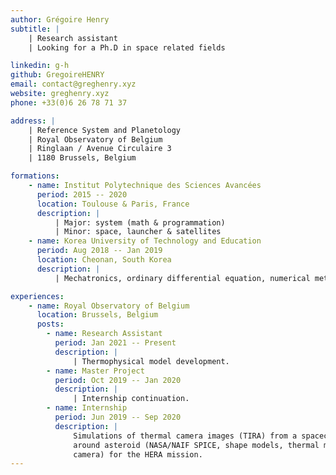 ```yaml
---
author: Grégoire Henry
subtitle: |
    | Research assistant
    | Looking for a Ph.D in space related fields

linkedin: g-h
github: GregoireHENRY
email: contact@greghenry.xyz
website: greghenry.xyz
phone: +33(0)6 26 78 71 37

address: |
    | Reference System and Planetology
    | Royal Observatory of Belgium
    | Ringlaan / Avenue Circulaire 3
    | 1180 Brussels, Belgium

formations:
    - name: Institut Polytechnique des Sciences Avancées
      period: 2015 -- 2020
      location: Toulouse & Paris, France
      description: |
          | Major: system (math & programmation)
          | Minor: space, launcher & satellites
    - name: Korea University of Technology and Education
      period: Aug 2018 -- Jan 2019
      location: Cheonan, South Korea
      description: |
          | Mechatronics, ordinary differential equation, numerical methods

experiences:
    - name: Royal Observatory of Belgium
      location: Brussels, Belgium
      posts:
        - name: Research Assistant
          period: Jan 2021 -- Present
          description: |
              | Thermophysical model development.
        - name: Master Project
          period: Oct 2019 -- Jan 2020
          description: |
              | Internship continuation.
        - name: Internship
          period: Jun 2019 -- Sep 2020
          description: |
              Simulations of thermal camera images (TIRA) from a spacecraft
              around asteroid (NASA/NAIF SPICE, shape models, thermal model,
              camera) for the HERA mission.
---
```

